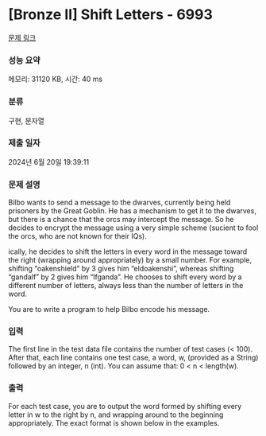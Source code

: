 # [Bronze II] Shift Letters - 6993 

[문제 링크](https://www.acmicpc.net/problem/6993) 

### 성능 요약

메모리: 31120 KB, 시간: 40 ms

### 분류

구현, 문자열

### 제출 일자

2024년 6월 20일 19:39:11

### 문제 설명

<p>Bilbo wants to send a message to the dwarves, currently being held prisoners by the Great Goblin. He has a mechanism to get it to the dwarves, but there is a chance that the orcs may intercept the message. So he decides to encrypt the message using a very simple scheme (sucient to fool the orcs, who are not known for their IQs).</p>

<p>ically, he decides to shift the letters in every word in the message toward the right (wrapping around appropriately) by a small number. For example, shifting “oakenshield” by 3 gives him “eldoakenshi”, whereas shifting “gandalf” by 2 gives him “lfganda”. He chooses to shift every word by a different number of letters, always less than the number of letters in the word.</p>

<p>You are to write a program to help Bilbo encode his message.</p>

### 입력 

 <p>The first line in the test data file contains the number of test cases (< 100). After that, each line contains one test case, a word, w, (provided as a String) followed by an integer, n (int). You can assume that: 0 < n < length(w).</p>

### 출력 

 <p>For each test case, you are to output the word formed by shifting every letter in w to the right by n, and wrapping around to the beginning appropriately. The exact format is shown below in the examples.</p>


